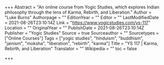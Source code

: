 +++
Abstract = "An online course from Yogic Studies, which explores Indian philosophy through the lens of Karma, Rebirth, and Liberation."
Author = "Luke Burns"
Authorpage = ""
EditionYear = ""
Editor = ""
LastModifiedDate = 2021-08-26T23:10:14Z
Link = "https://www.yogicstudies.com/ys-117"
Location = ""
OriginalYear = ""
PublishDate = 2021-08-26T23:10:14Z
Publisher = "Yogic Studies"
Source = true
Sourceauthor = ""
Sourcetypes = ["Online Courses"]
Tags = ["yogic studies", "hinduism", "buddhism", "jainism", "moksha", "liberation", "rebirth", "karma"]
Title = "YS 117 | Karma, Rebirth, and Liberation"
Translator = ""
Wikipedia = ""
toc = false

+++
